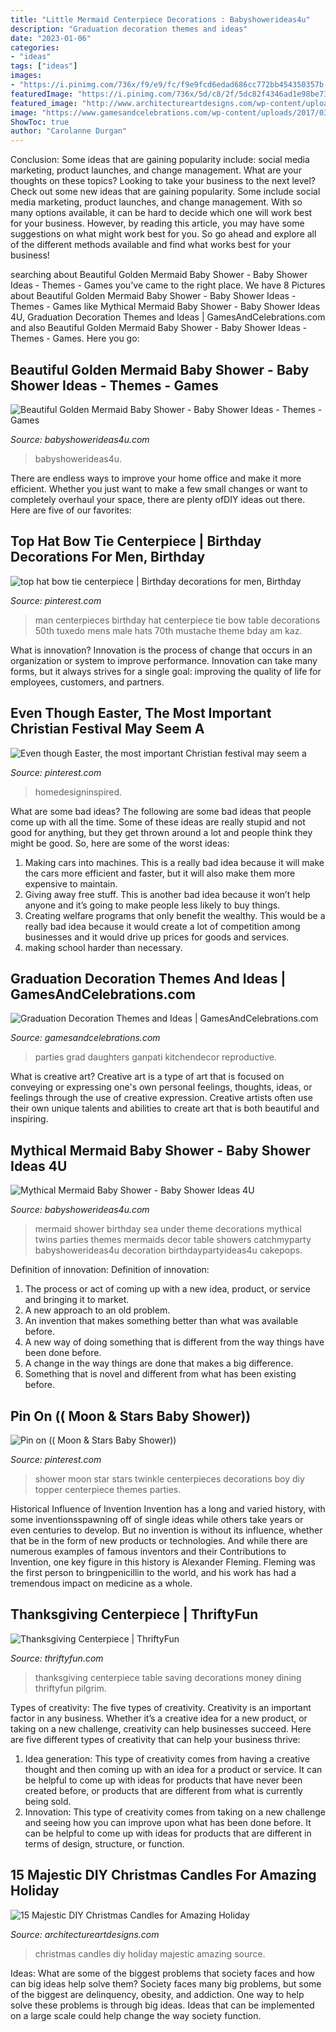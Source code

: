 ```yaml
---
title: "Little Mermaid Centerpiece Decorations : Babyshowerideas4u"
description: "Graduation decoration themes and ideas"
date: "2023-01-06"
categories:
- "ideas"
tags: ["ideas"]
images:
- "https://i.pinimg.com/736x/f9/e9/fc/f9e9fcd6edad686cc772bb454350357b--little-man-top-hats.jpg"
featuredImage: "https://i.pinimg.com/736x/5d/c8/2f/5dc82f4346ad1e98be735332c5ef51f0.jpg"
featured_image: "http://www.architectureartdesigns.com/wp-content/uploads/2014/11/748.jpg"
image: "https://www.gamesandcelebrations.com/wp-content/uploads/2017/03/Graduation-Decorations.jpg"
ShowToc: true
author: "Carolanne Durgan"
---
```



Conclusion: Some ideas that are gaining popularity include: social media marketing, product launches, and change management. What are your thoughts on these topics?
Looking to take your business to the next level? Check out some new ideas that are gaining popularity. Some include social media marketing, product launches, and change management. With so many options available, it can be hard to decide which one will work best for your business. However, by reading this article, you may have some suggestions on what might work best for you. So go ahead and explore all of the different methods available and find what works best for your business!

	

		
searching about Beautiful Golden Mermaid Baby Shower - Baby Shower Ideas - Themes - Games you've came to the right place. We have 8 Pictures about Beautiful Golden Mermaid Baby Shower - Baby Shower Ideas - Themes - Games like Mythical Mermaid Baby Shower - Baby Shower Ideas 4U, Graduation Decoration Themes and Ideas | GamesAndCelebrations.com and also Beautiful Golden Mermaid Baby Shower - Baby Shower Ideas - Themes - Games. Here you go:
		
    
## Beautiful Golden Mermaid Baby Shower - Baby Shower Ideas - Themes - Games

<img loading=lazy src="https://babyshowerideas4u.com/wp-content/uploads/2017/06/Beautiful-Golden-Mermaid-Shower-Snacks.jpg" onerror="this.onerror=null;this.src='https://tse1.mm.bing.net/th?id=OIP.WdjMG4G6kKA-mbSOd36LmAHaJe&amp;pid=15.1';" alt="Beautiful Golden Mermaid Baby Shower - Baby Shower Ideas - Themes - Games">

_Source: babyshowerideas4u.com_

>babyshowerideas4u. 

	

There are endless ways to improve your home office and make it more efficient. Whether you just want to make a few small changes or want to completely overhaul your space, there are plenty ofDIY ideas out there. Here are five of our favorites: 

    
## Top Hat Bow Tie Centerpiece | Birthday Decorations For Men, Birthday

<img loading=lazy src="https://i.pinimg.com/736x/f9/e9/fc/f9e9fcd6edad686cc772bb454350357b--little-man-top-hats.jpg" onerror="this.onerror=null;this.src='https://tse1.mm.bing.net/th?id=OIP.zxLfZHJ637g9WT0TO-6XVwHaNK&amp;pid=15.1';" alt="top hat bow tie centerpiece | Birthday decorations for men, Birthday">

_Source: pinterest.com_

>man centerpieces birthday hat centerpiece tie bow table decorations 50th tuxedo mens male hats 70th mustache theme bday am kaz. 

	

What is innovation?
Innovation is the process of change that occurs in an organization or system to improve performance. Innovation can take many forms, but it always strives for a single goal: improving the quality of life for employees, customers, and partners.

    
## Even Though Easter, The Most Important Christian Festival May Seem A

<img loading=lazy src="https://i.pinimg.com/736x/fa/a2/85/faa28528568552638ef3ed190d471231.jpg" onerror="this.onerror=null;this.src='https://tse2.mm.bing.net/th?id=OIP.drD6RPfiaxAwsUwspLVq-wHaPz&amp;pid=15.1';" alt="Even though Easter, the most important Christian festival may seem a">

_Source: pinterest.com_

>homedesigninspired. 

	

What are some bad ideas?
The following are some bad ideas that people come up with all the time. Some of these ideas are really stupid and not good for anything, but they get thrown around a lot and people think they might be good. So, here are some of the worst ideas:
1) Making cars into machines. This is a really bad idea because it will make the cars more efficient and faster, but it will also make them more expensive to maintain.
2) Giving away free stuff. This is another bad idea because it won’t help anyone and it’s going to make people less likely to buy things.
3) Creating welfare programs that only benefit the wealthy. This would be a really bad idea because it would create a lot of competition among businesses and it would drive up prices for goods and services.
4) making school harder than necessary.

    
## Graduation Decoration Themes And Ideas | GamesAndCelebrations.com

<img loading=lazy src="https://www.gamesandcelebrations.com/wp-content/uploads/2017/03/Graduation-Decorations.jpg" onerror="this.onerror=null;this.src='https://tse1.mm.bing.net/th?id=OIP.IfYv3gnFRV0aDjTg9V_IkgHaFj&amp;pid=15.1';" alt="Graduation Decoration Themes and Ideas | GamesAndCelebrations.com">

_Source: gamesandcelebrations.com_

>parties grad daughters ganpati kitchendecor reproductive. 

	

What is creative art?
Creative art is a type of art that is focused on conveying or expressing one's own personal feelings, thoughts, ideas, or feelings through the use of creative expression. Creative artists often use their own unique talents and abilities to create art that is both beautiful and inspiring.

    
## Mythical Mermaid Baby Shower - Baby Shower Ideas 4U

<img loading=lazy src="https://babyshowerideas4u.com/wp-content/uploads/2016/06/Mythical-Mermaid-Baby-Shower-Decor-600x797.jpg" onerror="this.onerror=null;this.src='https://tse1.mm.bing.net/th?id=OIP.FhH3Mru1gAqlFJEIUZtc2QHaJ1&amp;pid=15.1';" alt="Mythical Mermaid Baby Shower - Baby Shower Ideas 4U">

_Source: babyshowerideas4u.com_

>mermaid shower birthday sea under theme decorations mythical twins parties themes mermaids decor table showers catchmyparty babyshowerideas4u decoration birthdaypartyideas4u cakepops. 

	

Definition of innovation:
Definition of innovation: 
1. The process or act of coming up with a new idea, product, or service and bringing it to market.
2. A new approach to an old problem. 
3. An invention that makes something better than what was available before.
4. A new way of doing something that is different from the way things have been done before.
5. A change in the way things are done that makes a big difference. 
6. Something that is novel and different from what has been existing before. 

    
## Pin On (( Moon &amp; Stars Baby Shower))

<img loading=lazy src="https://i.pinimg.com/736x/5d/c8/2f/5dc82f4346ad1e98be735332c5ef51f0.jpg" onerror="this.onerror=null;this.src='https://tse1.mm.bing.net/th?id=OIP.6MzfqkxNjpSVJrf3xxdgdgHaK0&amp;pid=15.1';" alt="Pin on (( Moon &amp; Stars Baby Shower))">

_Source: pinterest.com_

>shower moon star stars twinkle centerpieces decorations boy diy topper centerpiece themes parties. 

	

Historical Influence of Invention
Invention has a long and varied history, with some inventionsspawning off of single ideas while others take years or even centuries to develop. But no invention is without its influence, whether that be in the form of new products or technologies. And while there are numerous examples of famous inventors and their Contributions to Invention, one key figure in this history is Alexander Fleming. Fleming was the first person to bringpenicillin to the world, and his work has had a tremendous impact on medicine as a whole.

    
## Thanksgiving Centerpiece | ThriftyFun

<img loading=lazy src="https://img.thrfun.com/img/008/136/thanksgiving_centerpiece_on_dining_room_table_x4.jpg" onerror="this.onerror=null;this.src='https://tse3.mm.bing.net/th?id=OIP.ImaPxxQ-Jtrm55RRINXbDgHaJ6&amp;pid=15.1';" alt="Thanksgiving Centerpiece | ThriftyFun">

_Source: thriftyfun.com_

>thanksgiving centerpiece table saving decorations money dining thriftyfun pilgrim. 

	

Types of creativity: The five types of creativity.
Creativity is an important factor in any business. Whether it’s a creative idea for a new product, or taking on a new challenge, creativity can help businesses succeed. Here are five different types of creativity that can help your business thrive: 
1. Idea generation: This type of creativity comes from having a creative thought and then coming up with an idea for a product or service. It can be helpful to come up with ideas for products that have never been created before, or products that are different from what is currently being sold. 
2. Innovation: This type of creativity comes from taking on a new challenge and seeing how you can improve upon what has been done before. It can be helpful to come up with ideas for products that are different in terms of design, structure, or function. 

    
## 15 Majestic DIY Christmas Candles For Amazing Holiday

<img loading=lazy src="http://www.architectureartdesigns.com/wp-content/uploads/2014/11/748.jpg" onerror="this.onerror=null;this.src='https://tse1.mm.bing.net/th?id=OIP.LlYNoa5bfRSdr5NaO1YH3AHaKo&amp;pid=15.1';" alt="15 Majestic DIY Christmas Candles for Amazing Holiday">

_Source: architectureartdesigns.com_

>christmas candles diy holiday majestic amazing source. 

	

Ideas: What are some of the biggest problems that society faces and how can big ideas help solve them?
Society faces many big problems, but some of the biggest are delinquency, obesity, and addiction. One way to help solve these problems is through big ideas. Ideas that can be implemented on a large scale could help change the way society function.

